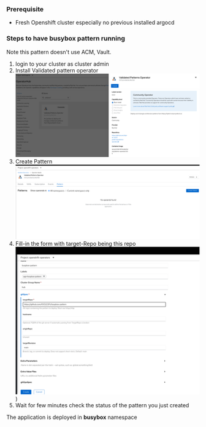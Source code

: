 ### Prerequisite

- Fresh Openshift cluster especially no previous installed argocd

### Steps to have busybox pattern running

Note this pattern doesn't use ACM, Vault. 

1. login to your cluster as cluster admin
2. Install Validated pattern operator ![operator](images/install.png?raw=true)
3. Create Pattern ![create](images/create.png?raw=true)
4. Fill-in the form with target-Repo being this repo ![repo](images/create-1.png?raw=true))
5. Wait for few minutes check the status of the pattern you just created

The application is deployed in **busybox** namespace